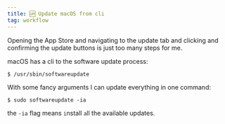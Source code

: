 ```yaml
---
title: 🆙 Update macOS from cli
tag: workflow
---
```


Opening the App Store and navigating to the update tab and clicking and confirming the update buttons is just too many steps for me.

macOS has a cli to the software update process:

```
$ /usr/sbin/softwareupdate
```

With some fancy arguments I can update everything in one command:

```
$ sudo softwareupdate -ia
```

the `-ia` flag means `i`nstall `a`ll the available updates.
